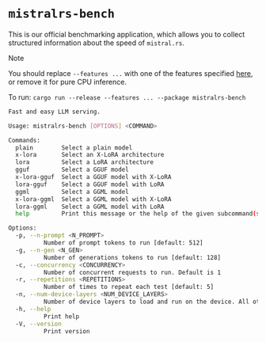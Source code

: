 # `mistralrs-bench`

This is our official benchmarking application, which allows you to collect structured information about the speed of `mistral.rs`.

> [!NOTE]
> You should replace `--features ...` with one of the features specified [here](../README.md#supported-accelerators), or remove it for pure CPU inference.

To run: `cargo run --release --features ... --package mistralrs-bench`

```bash
Fast and easy LLM serving.

Usage: mistralrs-bench [OPTIONS] <COMMAND>

Commands:
  plain        Select a plain model
  x-lora       Select an X-LoRA architecture
  lora         Select a LoRA architecture
  gguf         Select a GGUF model
  x-lora-gguf  Select a GGUF model with X-LoRA
  lora-gguf    Select a GGUF model with LoRA
  ggml         Select a GGML model
  x-lora-ggml  Select a GGML model with X-LoRA
  lora-ggml    Select a GGML model with LoRA
  help         Print this message or the help of the given subcommand(s)

Options:
  -p, --n-prompt <N_PROMPT>
          Number of prompt tokens to run [default: 512]
  -g, --n-gen <N_GEN>
          Number of generations tokens to run [default: 128]
  -c, --concurrency <CONCURRENCY>
          Number of concurrent requests to run. Default is 1
  -r, --repetitions <REPETITIONS>
          Number of times to repeat each test [default: 5]
  -n, --num-device-layers <NUM_DEVICE_LAYERS>
          Number of device layers to load and run on the device. All others will be on the CPU
  -h, --help
          Print help
  -V, --version
          Print version
```